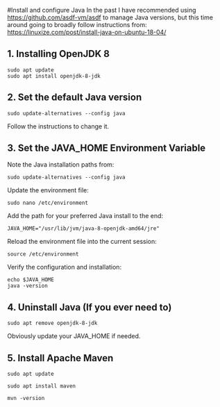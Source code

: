 #Install and configure Java
In the past I have recommended using https://github.com/asdf-vm/asdf to manage Java versions, but this time around going to broadly follow instructions from: https://linuxize.com/post/install-java-on-ubuntu-18-04/

## 1. Installing OpenJDK 8
```
sudo apt update
sudo apt install openjdk-8-jdk
```

## 2. Set the default Java version
```
sudo update-alternatives --config java
```
Follow the instructions to change it.

## 3. Set the JAVA_HOME Environment Variable
Note the Java installation paths from:
```
sudo update-alternatives --config java
```

Update the environment file:
```
sudo nano /etc/environment
```

Add the path for your preferred Java install to the end:
```
JAVA_HOME="/usr/lib/jvm/java-8-openjdk-amd64/jre"
```

Reload the environment file into the current session:
```
source /etc/environment
```

Verify the configuration and installation:
```
echo $JAVA_HOME
java -version
```

## 4. Uninstall Java (If you ever need to)
```
sudo apt remove openjdk-8-jdk
```
Obviously update your JAVA_HOME if needed.

## 5. Install Apache Maven
```
sudo apt update
```

```
sudo apt install maven
```

```
mvn -version
```
